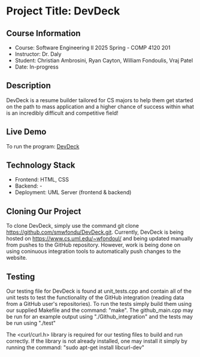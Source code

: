 # Project Title: DevDeck

## Course Information

* Course: Software Engineering II 2025 Spring - COMP 4120 201
* Instructor: Dr. Daly
* Student: Christian Ambrosini, Ryan Cayton, William Fondoulis, Vraj Patel
* Date: In-progress

## Description

DevDeck is a resume builder tailored for CS majors to help them get started on the path to mass application and a higher chance of
success within what is an incredibly difficult and competitive field!

## Live Demo

To run the program: [DevDeck](https://www.cs.uml.edu/~wfondoul/)

## Technology Stack

* Frontend: HTML, CSS
* Backend: -
* Deployment: UML Server (frontend & backend)

## Cloning Our Project

To clone DevDeck, simply use the command git clone https://github.com/smwfondu/DevDeck.git. Currently, DevDeck is being hosted on 
https://www.cs.uml.edu/~wfondoul/ and being updated manually from pushes to the GitHub repository. However, work is being done 
on using coninuous integration tools to automatically push changes to the website.

## Testing

Our testing file for DevDeck is found at unit_tests.cpp and contain all of the unit tests to test the functionality of the 
GitHub integration (reading data from a GitHub user's repositories). To run the tests simply build them using our supplied Makefile and the command: "make". The github_main.cpp may be run for an example output using "./Github_integration" and the tests may be run using "./test"

The <curl/curl.h> library is required for our testing files to build and run correctly. If the library is not already installed, one may install it simply by running the command: "sudo apt-get install libcurl-dev"
